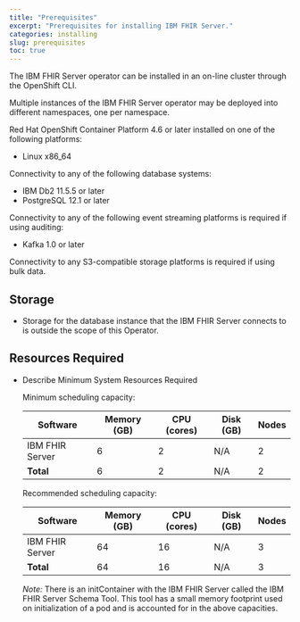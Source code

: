 ```yaml
---
title: "Prerequisites"
excerpt: "Prerequisites for installing IBM FHIR Server."
categories: installing
slug: prerequisites
toc: true
---
```


The IBM FHIR Server operator can be installed in an on-line cluster through the OpenShift CLI.
 
Multiple instances of the IBM FHIR Server operator may be deployed into different namespaces, one per namespace.

Red Hat OpenShift Container Platform 4.6 or later installed on one of the following platforms:

* Linux x86_64

Connectivity to any of the following database systems:

* IBM Db2 11.5.5 or later
* PostgreSQL 12.1 or later


Connectivity to any of the following event streaming platforms is required if using auditing:

* Kafka 1.0 or later


Connectivity to any S3-compatible storage platforms is required if using bulk data.


## Storage

* Storage for the database instance that the IBM FHIR Server connects to is outside the scope of this Operator.

## Resources Required

* Describe Minimum System Resources Required

    Minimum scheduling capacity:
    
    | Software        | Memory (GB) | CPU (cores) | Disk (GB) | Nodes |
    | --------------- | ----------- | ----------- | --------- | ----- |
    | IBM FHIR Server |     6       |     2       |    N/A    |   2   |
    | **Total**       |     6       |     2       |    N/A    |   2   |
    
    Recommended scheduling capacity:
    
    | Software        | Memory (GB) | CPU (cores) | Disk (GB) | Nodes |
    | --------------- | ----------- | ----------- | --------- | ----- |
    | IBM FHIR Server |     64      |     16      |    N/A    |   3   |
    | **Total**       |     64      |     16      |    N/A    |   3   |
    
    *Note:* There is an initContainer with the IBM FHIR Server called the IBM FHIR Server Schema Tool. This tool has a small memory footprint used on initialization of a pod and is accounted for in the above capacities.

